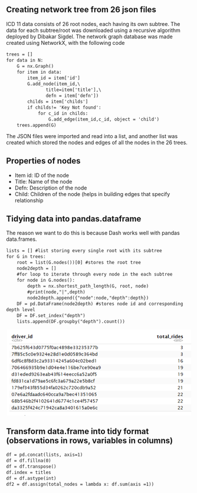 ## Creating network tree from 26 json files

ICD 11 data consists of 26 root nodes, each having its own subtree. The data for each subtree/root was downloaded using a recursive algorithm deployed by Dibakar Sigdel. The network graph database was made created using NetworkX, with the following code

```
trees = []
for data in N:
    G = nx.Graph()
    for item in data:
        item_id = item['id']
        G.add_node(item_id,\
               title=item['title'],\
               defn = item['defn'])
        childs = item['childs']
        if childs!= 'Key Not found':
            for c_id in childs:
                G.add_edge(item_id,c_id, object = 'child')
    trees.append(G)
```
    
The JSON files were imported and read into a list, and another list was created which stored the nodes and edges of all the nodes in the 26 trees.

## Properties of nodes 
- Item id: ID of the node
- Title: Name of the node
- Defn: Description of the node
- Child: Children of the node (helps in building edges that specify relationship

## Tidying data into pandas.dataframe

The reason we want to do this is because Dash works well with pandas data.frames. 

```
lists = [] #list storing every single root with its subtree
for G in trees:
    root = list(G.nodes())[0] #stores the root tree
    node2depth = [] 
    #for loop to iterate through every node in the each subtree
    for node in G.nodes():
        depth = nx.shortest_path_length(G, root, node)
        #print(node,"|",depth)
        node2depth.append({"node":node,"depth":depth}) 
    DF = pd.DataFrame(node2depth) #stores node id and corresponding depth level
    DF = DF.set_index("depth")
    lists.append(DF.groupby("depth").count())
```

<p align = "center">
<img src="https://github.com/kevinchen27/lyft-rides-analysis/blob/master/Pictures/top%2010.png" width="500" align = "middle"/>
</p>


## Transform data.frame into tidy format (observations in rows, variables in columns)

```
df = pd.concat(lists, axis=1)
df = df.fillna(0)
df = df.transpose()
df.index = titles
df = df.astype(int)
df2 = df.assign(total_nodes = lambda x: df.sum(axis =1))
```